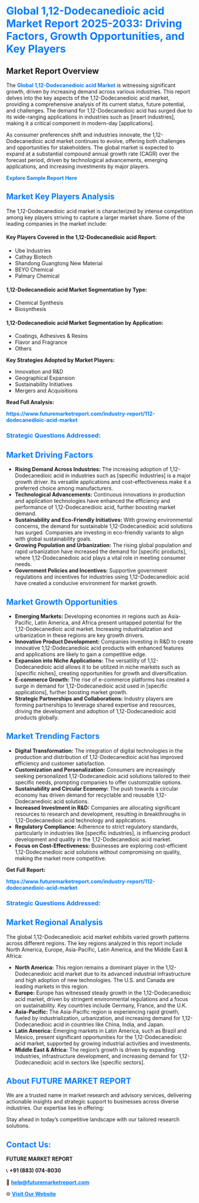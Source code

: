 <h1 style="color: #007BFF;">Global 1,12-Dodecanedioic acid Market Report 2025-2033: Driving Factors, Growth Opportunities, and Key Players</h1>

<section id="overview">
<h2>Market Report Overview</h2>
<p>The <a href="https://www.futuremarketreport.com/industry-report/112-dodecanedioic-acid-market" style="color: #007BFF; text-decoration: none;"><strong>Global 1,12-Dodecanedioic acid Market</strong></a> is witnessing significant growth, driven by increasing demand across various industries. This report delves into the key aspects of the 1,12-Dodecanedioic acid market, providing a comprehensive analysis of its current status, future potential, and challenges. The demand for 1,12-Dodecanedioic acid has surged due to its wide-ranging applications in industries such as [insert industries], making it a critical component in modern-day [applications].</p>
<p>As consumer preferences shift and industries innovate, the 1,12-Dodecanedioic acid market continues to evolve, offering both challenges and opportunities for stakeholders. The global market is expected to expand at a substantial compound annual growth rate (CAGR) over the forecast period, driven by technological advancements, emerging applications, and increasing investments by major players.</p>
</section>

<section id="overview">
<p><a href="https://www.futuremarketreport.com/request-sample/reportId=114335" style="color: #007BFF; text-decoration: none;"><strong>Explore Sample Report Here</strong></a></p>
</section>

<section id="key-players">
<h2 style="color: #007BFF;">Market Key Players Analysis</h2>
<p>The 1,12-Dodecanedioic acid market is characterized by intense competition among key players striving to capture a larger market share. Some of the leading companies in the market include:</p>
<h4>Key Players Covered in the 1,12-Dodecanedioic acid Report:</h4>
<ul><li>Ube Industries</li><li>Cathay Biotech</li><li>Shandong Guangtong New Material</li><li>BEYO Chemical</li><li>Palmary Chemical</li></ul>
<h4>1,12-Dodecanedioic acid Market Segmentation by Type:</h4>
<ul><li>Chemical Synthesis</li><li>Biosynthesis</li></ul>

<h4>1,12-Dodecanedioic acid Market Segmentation by Application:</h4>
<ul><li>Coatings, Adhesives &amp; Resins</li><li>Flavor and Fragrance</li><li>Others</li></ul>
<p><strong>Key Strategies Adopted by Market Players:</strong></p>
<ul>
<li>Innovation and R&D</li>
<li>Geographical Expansion</li>
<li>Sustainability Initiatives</li>
<li>Mergers and Acquisitions</li>
</ul>
</section>

<section>
<p><strong>Read Full Analysis: </strong></p><a href="https://www.futuremarketreport.com/industry-report/112-dodecanedioic-acid-market" style="color: #007BFF; text-decoration: none;"><strong>https://www.futuremarketreport.com/industry-report/112-dodecanedioic-acid-market</strong></a>
<h3 style="color: #007BFF;">Strategic Questions Addressed:</h3>
</section>

<section id="driving-factors">
<h2 style="color: #007BFF;">Market Driving Factors</h2>
<ul>
<li><strong>Rising Demand Across Industries:</strong> The increasing adoption of 1,12-Dodecanedioic acid in industries such as [specific industries] is a major growth driver. Its versatile applications and cost-effectiveness make it a preferred choice among manufacturers.</li>
<li><strong>Technological Advancements:</strong> Continuous innovations in production and application technologies have enhanced the efficiency and performance of 1,12-Dodecanedioic acid, further boosting market demand.</li>
<li><strong>Sustainability and Eco-Friendly Initiatives:</strong> With growing environmental concerns, the demand for sustainable 1,12-Dodecanedioic acid solutions has surged. Companies are investing in eco-friendly variants to align with global sustainability goals.</li>
<li><strong>Growing Population and Urbanization:</strong> The rising global population and rapid urbanization have increased the demand for [specific products], where 1,12-Dodecanedioic acid plays a vital role in meeting consumer needs.</li>
<li><strong>Government Policies and Incentives:</strong> Supportive government regulations and incentives for industries using 1,12-Dodecanedioic acid have created a conducive environment for market growth.</li>
</ul>
</section>

<section id="growth-opportunities">
<h2 style="color: #007BFF;">Market Growth Opportunities</h2>
<ul>
<li><strong>Emerging Markets:</strong> Developing economies in regions such as Asia-Pacific, Latin America, and Africa present untapped potential for the 1,12-Dodecanedioic acid market. Increasing industrialization and urbanization in these regions are key growth drivers.</li>
<li><strong>Innovative Product Development:</strong> Companies investing in R&D to create innovative 1,12-Dodecanedioic acid products with enhanced features and applications are likely to gain a competitive edge.</li>
<li><strong>Expansion into Niche Applications:</strong> The versatility of 1,12-Dodecanedioic acid allows it to be utilized in niche markets such as [specific niches], creating opportunities for growth and diversification.</li>
<li><strong>E-commerce Growth:</strong> The rise of e-commerce platforms has created a surge in demand for 1,12-Dodecanedioic acid used in [specific applications], further boosting market growth.</li>
<li><strong>Strategic Partnerships and Collaborations:</strong> Industry players are forming partnerships to leverage shared expertise and resources, driving the development and adoption of 1,12-Dodecanedioic acid products globally.</li>
</ul>
</section>

<section id="trending-factors">
<h2 style="color: #007BFF;">Market Trending Factors</h2>
<ul>
<li><strong>Digital Transformation:</strong> The integration of digital technologies in the production and distribution of 1,12-Dodecanedioic acid has improved efficiency and customer satisfaction.</li>
<li><strong>Customization and Personalization:</strong> Consumers are increasingly seeking personalized 1,12-Dodecanedioic acid solutions tailored to their specific needs, prompting companies to offer customizable options.</li>
<li><strong>Sustainability and Circular Economy:</strong> The push towards a circular economy has driven demand for recyclable and reusable 1,12-Dodecanedioic acid solutions.</li>
<li><strong>Increased Investment in R&D:</strong> Companies are allocating significant resources to research and development, resulting in breakthroughs in 1,12-Dodecanedioic acid technology and applications.</li>
<li><strong>Regulatory Compliance:</strong> Adherence to strict regulatory standards, particularly in industries like [specific industries], is influencing product development and quality in the 1,12-Dodecanedioic acid market.</li>
<li><strong>Focus on Cost-Effectiveness:</strong> Businesses are exploring cost-efficient 1,12-Dodecanedioic acid solutions without compromising on quality, making the market more competitive.</li>
</ul>
</section>

<section>
<p><strong>Get Full Report: </strong></p><a href="https://www.futuremarketreport.com/industry-report/112-dodecanedioic-acid-market" style="color: #007BFF; text-decoration: none;"><strong>https://www.futuremarketreport.com/industry-report/112-dodecanedioic-acid-market</strong></a>
<h3 style="color: #007BFF;">Strategic Questions Addressed:</h3>
</section>


<section id="regional-analysis">
<h2 style="color: #007BFF;">Market Regional Analysis</h2>
<p>The global 1,12-Dodecanedioic acid market exhibits varied growth patterns across different regions. The key regions analyzed in this report include North America, Europe, Asia-Pacific, Latin America, and the Middle East & Africa:</p>
<ul>
<li><strong>North America:</strong> This region remains a dominant player in the 1,12-Dodecanedioic acid market due to its advanced industrial infrastructure and high adoption of new technologies. The U.S. and Canada are leading markets in this region.</li>
<li><strong>Europe:</strong> Europe has witnessed steady growth in the 1,12-Dodecanedioic acid market, driven by stringent environmental regulations and a focus on sustainability. Key countries include Germany, France, and the U.K.</li>
<li><strong>Asia-Pacific:</strong> The Asia-Pacific region is experiencing rapid growth, fueled by industrialization, urbanization, and increasing demand for 1,12-Dodecanedioic acid in countries like China, India, and Japan.</li>
<li><strong>Latin America:</strong> Emerging markets in Latin America, such as Brazil and Mexico, present significant opportunities for the 1,12-Dodecanedioic acid market, supported by growing industrial activities and investments.</li>
<li><strong>Middle East & Africa:</strong> The region’s growth is driven by expanding industries, infrastructure development, and increasing demand for 1,12-Dodecanedioic acid in sectors like [specific sectors].</li>
</ul>
</section>

<footer>
<h2 style="color: #007BFF;">About FUTURE MARKET REPORT</h2>
<p>We are a trusted name in market research and advisory services, delivering actionable insights and strategic support to businesses across diverse industries. Our expertise lies in offering:</p>

<p>Stay ahead in today’s competitive landscape with our tailored research solutions.</p>

<h2 style="color: #007BFF;">Contact Us:</h2>
<p><strong>FUTURE MARKET REPORT</strong></p>
<p>📞 <strong>+91 (883) 074-8030</strong></p>
<p>📧 <strong><a href="mailto:help@futuremarketreport.com" style="color: #007BFF;">help@futuremarketreport.com</a></strong></p>
<p>🌐 <strong><a href="https://www.futuremarketreport.com/" style="color: #007BFF;">Visit Our Website</a></strong></p>
</footer>